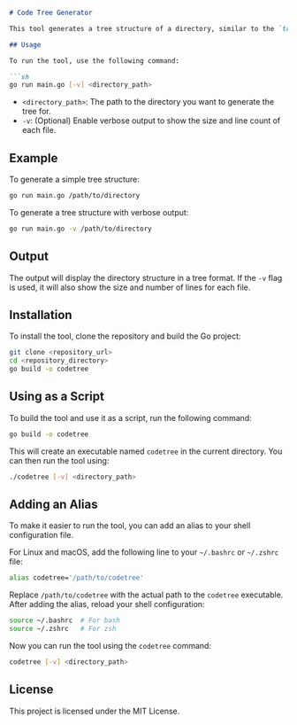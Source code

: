 ```markdown
# Code Tree Generator

This tool generates a tree structure of a directory, similar to the `tree` command. It provides an option to display additional information about files, such as their size and the number of lines.

## Usage

To run the tool, use the following command:

```sh
go run main.go [-v] <directory_path>
```

- `<directory_path>`: The path to the directory you want to generate the tree for.
- `-v`: (Optional) Enable verbose output to show the size and line count of each file.

## Example

To generate a simple tree structure:

```sh
go run main.go /path/to/directory
```

To generate a tree structure with verbose output:

```sh
go run main.go -v /path/to/directory
```

## Output

The output will display the directory structure in a tree format. If the `-v` flag is used, it will also show the size and number of lines for each file.

## Installation

To install the tool, clone the repository and build the Go project:

```sh
git clone <repository_url>
cd <repository_directory>
go build -o codetree
```

## Using as a Script

To build the tool and use it as a script, run the following command:

```sh
go build -o codetree
```

This will create an executable named `codetree` in the current directory. You can then run the tool using:

```sh
./codetree [-v] <directory_path>
```

## Adding an Alias

To make it easier to run the tool, you can add an alias to your shell configuration file.

For Linux and macOS, add the following line to your `~/.bashrc` or `~/.zshrc` file:

```sh
alias codetree='/path/to/codetree'
```

Replace `/path/to/codetree` with the actual path to the `codetree` executable. After adding the alias, reload your shell configuration:

```sh
source ~/.bashrc  # For bash
source ~/.zshrc   # For zsh
```

Now you can run the tool using the `codetree` command:

```sh
codetree [-v] <directory_path>
```

## License

This project is licensed under the MIT License.
```